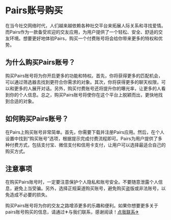 # Pairs账号购买

在当今社交网络时代，人们越来越依赖各种社交平台来拓展人际关系和寻找爱情。而Pairs作为一款备受欢迎的交友应用，为用户提供了一个轻松、安全、舒适的交友环境。想要更好地体验Pairs，购买一个付费账号将会给你带来更多的特权和优势。

## 为什么购买Pairs账号？

购买Pairs账号将为你开启更多的功能和特权。首先，你将获得更多的匹配机会，可以通过筛选器去找到更符合你需求的对象。其次，你将获得更多的聊天权限，可以和更多的人展开对话。另外，购买付费账号还将提升你的曝光率，让更多的人看到你的个人信息。总之，购买Pairs账号将使你在这个平台上脱颖而出，更快地找到合适的对象。

## 如何购买Pairs账号？

在Pairs上购买账号非常简单。首先，你需要下载并注册Pairs应用。然后，在个人设置中找到“购买账号”选项，根据提示完成付费流程即可。Pairs为用户提供了多种付费方式，包括支付宝、微信支付和信用卡支付，让用户可以选择最适合自己的购买方式。

## 注意事项

在购买Pairs账号时，一定要注意保护个人隐私和账号安全。不要随意泄露个人信息，避免上当受骗。另外，选择正规渠道购买账号，避免购买盗版或非法账号，以免造成不必要的损失。

购买Pairs账号将为你的交友之路增添更多的乐趣和便利。如果你想要更多关于pairs账号购买的信息，请通过✈与我们联系，感谢阅读！[点我联系✈](https://m.G208.com)